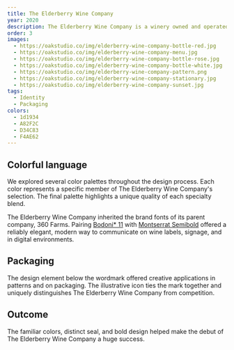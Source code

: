 ```yaml
---
title: The Elderberry Wine Company
year: 2020
description: The Elderberry Wine Company is a winery owned and operated by 360 Farms, who makes specialty wines for health-conscious moms and those who prefer natural alternatives to pharmaceutical products.
order: 3
images:
  - https://oakstudio.co/img/elderberry-wine-company-bottle-red.jpg
  - https://oakstudio.co/img/elderberry-wine-company-menu.jpg
  - https://oakstudio.co/img/elderberry-wine-company-bottle-rose.jpg
  - https://oakstudio.co/img/elderberry-wine-company-bottle-white.jpg
  - https://oakstudio.co/img/elderberry-wine-company-pattern.png
  - https://oakstudio.co/img/elderberry-wine-company-stationary.jpg
  - https://oakstudio.co/img/elderberry-wine-company-sunset.jpg
tags:
  - Identity
  - Packaging
colors:
  - 1d1934
  - A82F2C
  - D34C83
  - F4AE62
---
```


## Colorful language

We explored several color palettes throughout the design process. Each color represents a specific member of The Elderberry Wine Company's selection. The final palette highlights a unique quality of each specialty blend.

The Elderberry Wine Company inherited the brand fonts of its parent company, 360 Farms. Pairing [Bodoni* 11](//indestructibletype.com/) with [Montserrat Semibold](//fonts.google.com/specimen/Montserrat) offered a reliably elegant, modern way to communicate on wine labels, signage, and in digital environments.

## Packaging

The design element below the wordmark offered creative applications in patterns and on packaging. The illustrative icon ties the mark together and uniquely distinguishes The Elderberry Wine Company from competition.

## Outcome

The familiar colors, distinct seal, and bold design helped make the debut of The Elderberry Wine Company a huge success.